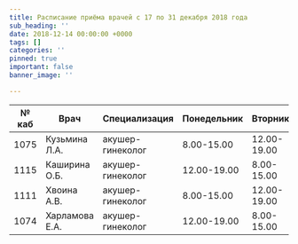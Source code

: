 ```yaml
---
title: Расписание приёма врачей с 17 по 31 декабря 2018 года
sub_heading: ''
date: 2018-12-14 00:00:00 +0000
tags: []
categories: ''
pinned: true
important: false
banner_image: ''

---
```

<!--more-->

| № каб | Врач | Специализация | Понедельник | Вторник | Среда | Четверг |  
|---|---|---|---|---|---|---|  
| 1075 | Кузьмина Л.А.| акушер-гинеколог | 8.00-15.00 | 12.00-19.00 | 8.00-15.00 |12.00-19.00 |  
| 1115 | Каширина О.Б. | акушер-гинеколог | 12.00-19.00 | 8.00-15.00 | 12.00-19.00 | 8.00-15.00 |  
| 1111 | Хвоина А.В. | акушер-гинеколог | 8.00-15.00 | 12.00-19.00 | 8.00-15.00 |12.00-19.00 |  
| 1074 | Харламова Е.А. | акушер-гинеколог | 12.00-19.00 | 8.00-15.00 | 12.00-19.00 | 8.00-15.00 |
